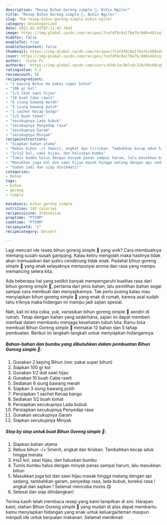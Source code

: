 ```yaml
---
description: "Resep Bihun Goreng simple 🥢, Bikin Ngiler"
title: "Resep Bihun Goreng simple 🥢, Bikin Ngiler"
slug: 764-resep-bihun-goreng-simple-bikin-ngiler
category: Uncategorized
date: 2022-02-03T07:11:42.764Z
image: https://img-global.cpcdn.com/recipes/7cefdf8c0a1fbe7b/680x482cq70/bihun-goreng-simple-foto-resep-utama.jpg
hideToc: false
enableToc: true
enableTocContent: false
thumbnail: https://img-global.cpcdn.com/recipes/7cefdf8c0a1fbe7b/680x482cq70/bihun-goreng-simple-foto-resep-utama.jpg
cover: https://img-global.cpcdn.com/recipes/7cefdf8c0a1fbe7b/680x482cq70/bihun-goreng-simple-foto-resep-utama.jpg
author:  Siska Fc
authorAv:  https://img-global.cpcdn.com/users/03dc1ac9b7c6c229/60x60cq50/avatar.jpg
ratingvalue: 3.2
reviewcount: 16
recipeingredient:
- "2 keping Bihun me pakai super bihun"
- "100 gr kol"
- "1/2 ikat sawi hijau"
- "10 buah Cabe rawit"
- "6 siung bawang merah"
- "3 siung bawang putih"
- "1 sachet Kecap bango"
- "1/2 buah tomat"
- "secukupnya Lada bubuk"
- "secukupnya Penyedap rasa"
- "secukupnya Garam"
- "secukupnya Minyak"
recipeinstructions:
- "Siapkan bahan utama"
- "Rebus bihun -/+ 5menit, angkat dan tiriskan. Tambahkan kecap aduk hingga merata"
- "Iris2 kol, sawi hijau, dan haluskan bumbu"
- "Tumis bumbu halus dengan minyak panas sampai harum, lalu masukkan bihun"
- "Masukkan juga kol dan sawi hijau masak hingga matang dengan api sedang, tambahkan garam, penyedap rasa, lada bubuk, koreksi rasa ! angkat dan sajikan ! Selamat mencoba moms 😋"
- "Sudah jadi dan siap dinikmati!"
categories:
- Resep
tags:
- bihun
- goreng
- simple

katakunci: bihun goreng simple 
nutrition: 143 calories
recipecuisine: Indonesian
preptime: "PT39M"
cooktime: "PT59M"
recipeyield: "1"
recipecategory: Dessert

---
```



Lagi mencari ide resep bihun goreng simple 🥢 yang unik? Cara membuatnya memang susah-susah gampang. Kalau keliru mengolah maka hasilnya tidak akan memuaskan dan justru cenderung tidak enak. Padahal bihun goreng simple 🥢 yang enak selayaknya mempunyai aroma dan rasa yang mampu memancing selera kita.




Ada beberapa hal yang sedikit banyak mempengaruhi kualitas rasa dari bihun goreng simple 🥢, pertama dari jenis bahan, lalu pemilihan bahan segar sampai cara membuat dan menyajikannya. Tak perlu pusing kalau mau menyiapkan bihun goreng simple 🥢 yang enak di rumah, karena asal sudah tahu triknya maka hidangan ini mampu jadi sajian spesial.


Nah, kali ini kita coba, yuk, variasikan bihun goreng simple 🥢 sendiri di rumah. Tetap dengan bahan yang sederhana, sajian ini dapat memberi manfaat dalam membantu menjaga kesehatan tubuh kita. Kamu bisa membuat Bihun Goreng simple 🥢 memakai 12 bahan dan 5 tahap pembuatan. Berikut ini langkah-langkah untuk menyiapkan hidangannya.

<!--inarticleads1-->

##### Bahan-bahan dan bumbu yang dibutuhkan dalam pembuatan Bihun Goreng simple 🥢:

1. Gunakan 2 keping Bihun (me: pakai super bihun)
1. Siapkan 100 gr kol
1. Gunakan 1/2 ikat sawi hijau
1. Gunakan 10 buah Cabe rawit
1. Sediakan 6 siung bawang merah
1. Siapkan 3 siung bawang putih
1. Persiapkan 1 sachet Kecap bango
1. Sediakan 1/2 buah tomat
1. Persiapkan secukupnya Lada bubuk
1. Persiapkan secukupnya Penyedap rasa
1. Gunakan secukupnya Garam
1. Siapkan secukupnya Minyak




<!--inarticleads2-->

##### Step by step untuk buat Bihun Goreng simple 🥢:

1. Siapkan bahan utama
1. Rebus bihun -/+ 5menit, angkat dan tiriskan. Tambahkan kecap aduk hingga merata
1. Iris2 kol, sawi hijau, dan haluskan bumbu
1. Tumis bumbu halus dengan minyak panas sampai harum, lalu masukkan bihun
1. Masukkan juga kol dan sawi hijau masak hingga matang dengan api sedang, tambahkan garam, penyedap rasa, lada bubuk, koreksi rasa ! angkat dan sajikan ! Selamat mencoba moms 😋
1. Selesai dan siap dihidangkan!



Terima kasih telah membaca resep yang kami tampilkan di sini. Harapan kami, olahan Bihun Goreng simple 🥢 yang mudah di atas dapat membantu kamu menyiapkan hidangan yang enak untuk keluarga/teman maupun menjadi ide untuk berjualan makanan. Selamat menikmati
